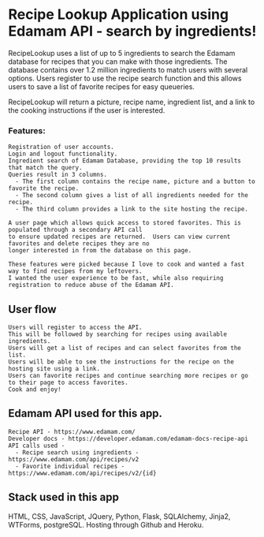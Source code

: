 # Recipe Lookup Application using Edamam API - search by ingredients! 

  RecipeLookup uses a list of up to 5 ingredients to search the Edamam database for recipes that you can make 
  with those ingredients.  The database contains over 1.2 million ingredients to match users with several options.
  Users register to use the recipe search function and this allows users to save a list of favorite recipes for easy queueries.
  
  RecipeLookup will return a picture, recipe name, ingredient list, and a link to the cooking instructions if the user is interested. 

### Features:
    Registration of user accounts.
    Login and logout functionality.    
    Ingredient search of Edamam Database, providing the top 10 results that match the query.
    Queries result in 3 columns.  
      - The first column contains the recipe name, picture and a button to favorite the recipe.
      - The second column gives a list of all ingredients needed for the recipe.  
      - The third column provides a link to the site hosting the recipe.
      
    A user page which allows quick access to stored favorites. This is populated through a secondary API call
    to ensure updated recipes are returned.  Users can view current favorites and delete recipes they are no 
    longer interested in from the database on this page.
    
    These features were picked because I love to cook and wanted a fast way to find recipes from my leftovers.  
    I wanted the user experience to be fast, while also requiring registration to reduce abuse of the Edamam API.
    
## User flow
    Users will register to access the API.  
    This will be followed by searching for recipes using available ingredients.
    Users will get a list of recipes and can select favorites from the list.
    Users will be able to see the instructions for the recipe on the hosting site using a link.
    Users can favorite recipes and continue searching more recipes or go to their page to access favorites.
    Cook and enjoy! 
    
## Edamam API used for this app. 
    Recipe API - https://www.edamam.com/
    Developer docs - https://developer.edamam.com/edamam-docs-recipe-api
    API calls used -
      - Recipe search using ingredients - https://www.edamam.com/api/recipes/v2
      - Favorite individual recipes - https://www.edamam.com/api/recipes/v2/{id}

## Stack used in this app
  HTML, CSS, JavaScript, JQuery, Python, Flask, SQLAlchemy, Jinja2, WTForms, postgreSQL.
  Hosting through Github and Heroku. 
